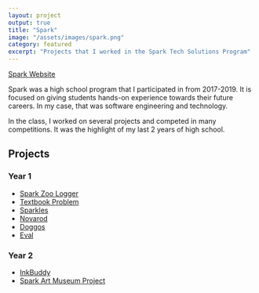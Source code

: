 ```yaml
---
layout: project
output: true
title: "Spark"
image: "/assets/images/spark.png"
category: featured
excerpt: "Projects that I worked in the Spark Tech Solutions Program"
---
```


[Spark Website](http://parkwayspark.com/)

Spark was a high school program that I participated in from 2017-2019. It is focused on giving students hands-on experience towards their future careers. In my case, that was software engineering and technology.

In the class, I worked on several projects and competed in many competitions. It was the highlight of my last 2 years of high school.

## Projects

### Year 1

- [Spark Zoo Logger](https://github.com/Mechasparrow/Spark-Zoo-Logger)
- [Textbook Problem](https://github.com/Spark-Group-Team-2018/Textbook-Problemo)
- [Sparkles](https://github.com/Mechasparrow/Sparkles/blob/master/README.md)
- [Novarod](https://github.com/Mechasparrow/Novarod)
- [Doggos](https://github.com/Mechasparrow/doggos-for-world-peace)
- [Eval](https://github.com/Parkway-Spark-Tech-2018/Eval)

### Year 2

- [InkBuddy](https://github.com/Spark-Team-Project-Inksquad/InkBuddy)
- [Spark Art Museum Project](https://github.com/Mechasparrow/Spark-Art-Zoo-Proj)
